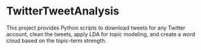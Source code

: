 # TwitterTweetAnalysis
This project provides Python scripts to download tweets for any Twitter account, clean the tweets, apply LDA for topic modeling, and create a word cloud based on the topic-term strength.
